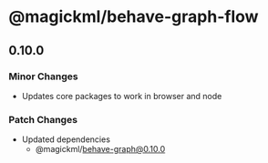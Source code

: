 # @magickml/behave-graph-flow

## 0.10.0

### Minor Changes

- Updates core packages to work in browser and node

### Patch Changes

- Updated dependencies
  - @magickml/behave-graph@0.10.0
